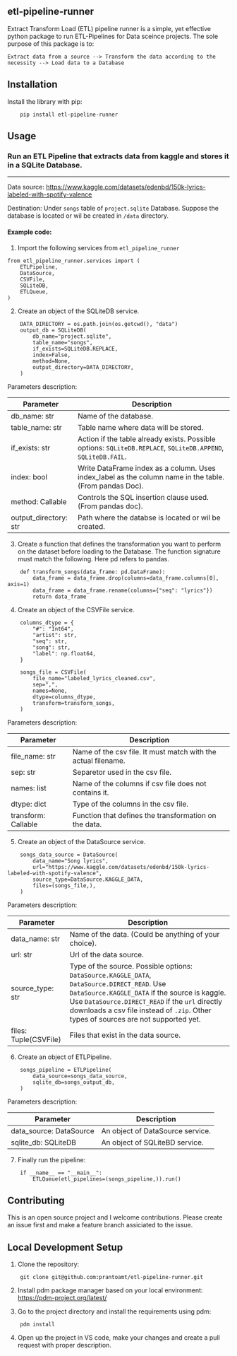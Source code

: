 ## etl-pipeline-runner

Extract Transform Load (ETL) pipeline runner is a simple, yet effective python 
package to run ETL-Pipelines for Data sceince projects. The sole purpose of this
package is to:

```Extract data from a source --> Transform the data according to the necessity --> Load data to a Database```

## Installation

Install the library with pip:


```
    pip install etl-pipeline-runner
```

## Usage
### Run an ETL Pipeline that extracts data from kaggle and stores it in a SQLite Database.
----------

Data source: https://www.kaggle.com/datasets/edenbd/150k-lyrics-labeled-with-spotify-valence

Destination: Under ``songs`` table of ``project.sqlite`` Database. Suppose the database is located or wil be created in ``/data`` directory.

#### Example code:
1. Import the following services from ``etl_pipeline_runner``

```
from etl_pipeline_runner.services import (
    ETLPipeline,
    DataSource,
    CSVFile,
    SQLiteDB,
    ETLQueue,
)
```

2. Create an object of the SQLiteDB service.

```
    DATA_DIRECTORY = os.path.join(os.getcwd(), "data")
    output_db = SQLiteDB(
        db_name="project.sqlite",
        table_name="songs",
        if_exists=SQLiteDB.REPLACE,
        index=False,
        method=None,
        output_directory=DATA_DIRECTORY,
    )
```

Parameters description:

|             Parameter               |             Description                                                                                     |
|-------------------------------------|-------------------------------------------------------------------------------------------------------------|
|             db_name: str            | Name of the database.                                                                                       |
|             table_name: str         | Table name where data will be stored.                                                                       |
|             if_exists: str          | Action if the table already exists. Possible options: ``SQLiteDB.REPLACE``, ``SQLiteDB.APPEND``, ``SQLiteDB.FAIL``.|
|             index: bool             | Write DataFrame index as a column. Uses index_label as the column name in the table. (From pandas Doc).     |
|             method: Callable        | Controls the SQL insertion clause used. (From pandas doc).                                                  |
|             output_directory: str   | Path where the databse is located or wil be created.                                                        |

3. Create a function that defines the transformation you want to perform on the dataset before loading to the Database.
    The function signature must match the following. Here pd refers to pandas.

```
    def transform_songs(data_frame: pd.DataFrame):
        data_frame = data_frame.drop(columns=data_frame.columns[0], axis=1)
        data_frame = data_frame.rename(columns={"seq": "lyrics"})
        return data_frame
```

4. Create an object of the CSVFile service.

``` 
    columns_dtype = {
        "#": "Int64",
        "artist": str,
        "seq": str,
        "song": str,
        "label": np.float64,
    }

    songs_file = CSVFile(
        file_name="labeled_lyrics_cleaned.csv",
        sep=",",
        names=None,
        dtype=columns_dtype,
        transform=transform_songs,
    )
```

Parameters description:

|             Parameter               |             Description                                       |
|-------------------------------------|---------------------------------------------------------------|
|           file_name: str            | Name of the csv file. It must match with the actual filename. |
|           sep: str                  | Separetor used in the csv file.                               |
|           names: list               | Name of the columns if csv file does not contains it.         |
|           dtype: dict               | Type of the columns in the csv file.                          |
|           transform: Callable       | Function that defines the transformation on the data.         |

5. Create an object of the DataSource service.

```
    songs_data_source = DataSource(
        data_name="Song lyrics",
        url="https://www.kaggle.com/datasets/edenbd/150k-lyrics-labeled-with-spotify-valence",
        source_type=DataSource.KAGGLE_DATA,
        files=(songs_file,),
    )
```

Parameters description:

|             Parameter               |             Description                                                                               |
|-------------------------------------|-------------------------------------------------------------------------------------------------------|
|           data_name: str            | Name of the data. (Could be anything of your choice).                                                 |
|           url: str                  | Url of the data source.                                                                               |
|           source_type: str          | Type of the source. Possible options: ``DataSource.KAGGLE_DATA``, ``DataSource.DIRECT_READ``. Use ``DataSource.KAGGLE_DATA`` if the source is kaggle. Use ``DataSource.DIRECT_READ`` if the ``url`` directly downloads a csv file instead of ``.zip``. Other types of sources are not supported yet. |
|           files: Tuple(CSVFile)     | Files that exist in the data source.                                                                  |

6. Create an object of ETLPipeline.

```
    songs_pipeline = ETLPipeline(
        data_source=songs_data_source,
        sqlite_db=songs_output_db,
    )
```
Parameters description:

|             Parameter               |             Description           |
|-------------------------------------|-----------------------------------|
|           data_source: DataSource   | An object of DataSource service.  |
|           sqlite_db: SQLiteDB       | An object of SQLiteBD service.    |


7. Finally run the pipeline:

```
    if __name__ == "__main__":
        ETLQueue(etl_pipelines=(songs_pipeline,)).run()
```


## Contributing
This is an open source project and I welcome contributions. Please create an issue first and make a feature branch
assiciated to the issue.

## Local Development Setup

1. Clone the repository:

```
    git clone git@github.com:prantoamt/etl-pipeline-runner.git
```

2. Install pdm package manager based on your local environment: https://pdm-project.org/latest/

3. Go to the project directory and install the requirements using pdm:

```
    pdm install
```

4. Open up the project in VS code, make your changes and create a pull request with proper description.